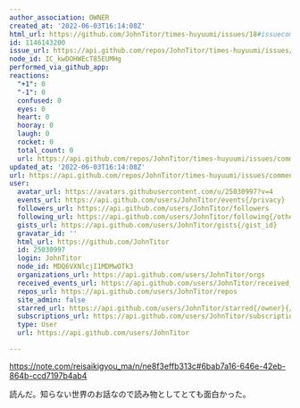 ```yaml
---
author_association: OWNER
created_at: '2022-06-03T16:14:08Z'
html_url: https://github.com/JohnTitor/times-huyuumi/issues/18#issuecomment-1146143200
id: 1146143200
issue_url: https://api.github.com/repos/JohnTitor/times-huyuumi/issues/18
node_id: IC_kwDOHWEcT85EUMHg
performed_via_github_app: 
reactions:
  "+1": 0
  "-1": 0
  confused: 0
  eyes: 0
  heart: 0
  hooray: 0
  laugh: 0
  rocket: 0
  total_count: 0
  url: https://api.github.com/repos/JohnTitor/times-huyuumi/issues/comments/1146143200/reactions
updated_at: '2022-06-03T16:14:08Z'
url: https://api.github.com/repos/JohnTitor/times-huyuumi/issues/comments/1146143200
user:
  avatar_url: https://avatars.githubusercontent.com/u/25030997?v=4
  events_url: https://api.github.com/users/JohnTitor/events{/privacy}
  followers_url: https://api.github.com/users/JohnTitor/followers
  following_url: https://api.github.com/users/JohnTitor/following{/other_user}
  gists_url: https://api.github.com/users/JohnTitor/gists{/gist_id}
  gravatar_id: ''
  html_url: https://github.com/JohnTitor
  id: 25030997
  login: JohnTitor
  node_id: MDQ6VXNlcjI1MDMwOTk3
  organizations_url: https://api.github.com/users/JohnTitor/orgs
  received_events_url: https://api.github.com/users/JohnTitor/received_events
  repos_url: https://api.github.com/users/JohnTitor/repos
  site_admin: false
  starred_url: https://api.github.com/users/JohnTitor/starred{/owner}{/repo}
  subscriptions_url: https://api.github.com/users/JohnTitor/subscriptions
  type: User
  url: https://api.github.com/users/JohnTitor

---
```

https://note.com/reisaikigyou_ma/n/ne8f3effb313c#6bab7a16-646e-42eb-864b-ccd7197b4ab4


読んだ。知らない世界のお話なので読み物としてとても面白かった。